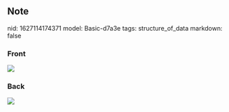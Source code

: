 ## Note
nid: 1627114174371
model: Basic-d7a3e
tags: structure_of_data
markdown: false

### Front
<img src="paste-b81eff5807d468a61a22c80efd306c163ce9b26c.jpg">

### Back
<img src="paste-4594e422894eebeb0294548b398b3be691c549b3.jpg">
